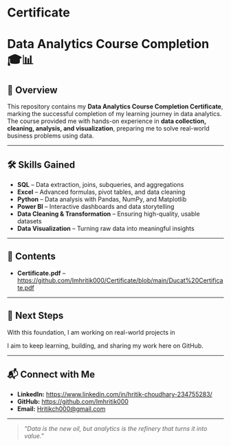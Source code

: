 # Certificate

# Data Analytics Course Completion 🎓📊

## 📜 Overview
This repository contains my **Data Analytics Course Completion Certificate**, marking the successful completion of my learning journey in data analytics.  
The course provided me with hands-on experience in **data collection, cleaning, analysis, and visualization**, preparing me to solve real-world business problems using data.

---

## 🛠 Skills Gained
- **SQL** – Data extraction, joins, subqueries, and aggregations  
- **Excel** – Advanced formulas, pivot tables, and data cleaning  
- **Python** – Data analysis with Pandas, NumPy, and Matplotlib  
- **Power BI** – Interactive dashboards and data storytelling  
- **Data Cleaning & Transformation** – Ensuring high-quality, usable datasets  
- **Data Visualization** – Turning raw data into meaningful insights  

---

## 📂 Contents
- **Certificate.pdf** – https://github.com/Imhritik000/Certificate/blob/main/Ducat%20Certificate.pdf 

---

## 🚀 Next Steps
With this foundation, I am working on real-world projects in

I aim to keep learning, building, and sharing my work here on GitHub.  

---

## 📬 Connect with Me
- **LinkedIn:** https://www.linkedin.com/in/hritik-choudhary-234755283/
- **GitHub:** https://github.com/Imhritik000  
- **Email:** Hritikch000@gmail.com  

---

> *"Data is the new oil, but analytics is the refinery that turns it into value."*
